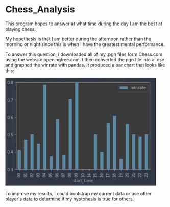 # Chess_Analysis

This program hopes to answer at what time during the day I am the best at playing chess.

My hopethesis is that I am better during the afternoon rather than the morning or night since this is when I have the greatest mental performance. 

To answer this question, I downloaded all of my .pgn files form Chess.com using the website openingtree.com. I then converted the pgn file into a .csv and graphed the winrate with pandas. It produced a bar chart that looks like this:

![](https://raw.githubusercontent.com/SchmitzAndrew/Chess_Analysis/main/winrate_graph.png)

To improve my results, I could bootstrap my current data or use other player's data to determine if my hyptohesis is true for others. 

